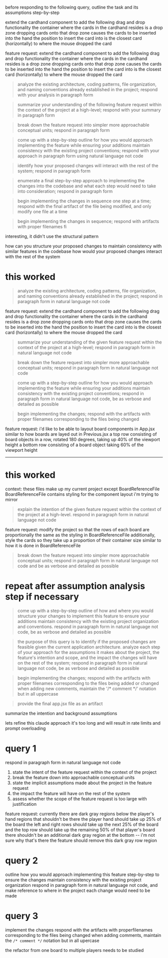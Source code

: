 
before responding to the following query, outline the task and its assumptions step-by-step

extend the cardhand component to add the following drag and drop functionality 
the container where the cards in the cardhand resides is a drop zone
dropping cards onto that drop zone causes the cards to be inserted into the hand
the position to insert the card into is the closest card (horizontally) to where the mouse dropped the card




feature request: 
extend the cardhand component to add the following drag and drop functionality 
the container where the cards in the cardhand resides is a drop zone
dropping cards onto that drop zone causes the cards to be inserted into the hand
the position to insert the card into is the closest card (horizontally) to where the mouse dropped the card


>	analyze the existing architecture, coding patterns, file organization, and naming conventions already established in the project;  respond with your analysis in paragraph form

>	summarize your understanding of the following feature request within the context of the project at a high-level; respond with your summary in paragraph form

>	break down the feature request into simpler more approachable conceptual units;  respond in paragraph form

>	come up with a step-by-step outline for how you would approach implementing the feature while ensuring your additions maintain consistency with the existing project conventions;  respond with your approach in paragraph form using natural language not code

>	identify how your proposed changes will interact with the rest of the system; respond in paragraph form

>	enumerate a final step-by-step approach to implementing the changes into the codebase and what each step would need to take into consideration; respond in paragraph form

>	begin implementing the changes in sequence one step at a time;  respond with the final artifact of the file being modified, and only modify one file at a time



>	begin implementing the changes in sequence;  respond with artifacts with proper filenames fi



interesting, it didn't use the structural pattern 



how can you structure your proposed changes to maintain consistency with similar features in the codebase
how would your proposed changes interact with the rest of the system





#	this worked

>	analyze the existing architecture, coding patterns, file organization, and naming conventions already established in the project;  respond in paragraph form in natural language not code

feature request: 
extend the cardhand component to add the following drag and drop functionality 
the container where the cards in the cardhand resides is a drop zone
dropping cards onto that drop zone causes the cards to be inserted into the hand
the position to insert the card into is the closest card (horizontally) to where the mouse dropped the card

>	summarize your understanding of the given feature request within the context of the project at a high-level; respond in paragraph form in natural language not code

>	break down the feature request into simpler more approachable conceptual units;  respond in paragraph form in natural language not code 

>	come up with a step-by-step outline for how you would approach implementing the feature while ensuring your additions maintain consistency with the existing project conventions;  respond in paragraph form in natural language not code, be as verbose and detailed as possible 

>	begin implementing the changes;  respond with the artifacts with proper filenames corresponding to the files being changed




feature request:
i'd like to be able to layout board components in App.jsx similar to how boards are layed out in Previous.jsx
a top row consisting of board objects in a row, rotated 180 degrees, taking up 40% of the viewport height
a bottom row consisting of a board object taking 60% of the viewport height





---



#	this worked


context: 
these files make up my current project except BoardReferenceFile
BoardReferenceFile contains styling for the component layout i'm trying to mirror


>	explain the intention of the given feature request within the context of the project at a high-level.  respond in paragraph form in natural language not code

feature request:
modify the project so that the rows of each board are proportionally the same as the styling in BoardReferenceFile
additionally, style the cards so they take up a proportion of their container size similar to how it is done in BoardReferenceFile

>	break down the feature request into simpler more approachable conceptual units;  respond in paragraph form in natural language not code and be as verbose and detailed as possible

#	repeat after assumption analysis step if necessary 
>	come up with a step-by-step outline of how and where you would structure your changes to implement this feature to ensure your additions maintain consistency with the existing project organization and conventions.  respond in paragraph form in natural language not code, be as verbose and detailed as possible

>	the purpose of this query is to identify if the proposed changes are feasible given the current application architecture. 
	analyze each step of your approach for the assumptions it makes about the project, the feature's intention and scope, and the impact the changes will have on the rest of the system;  respond in paragraph form in natural language not code, be as verbose and detailed as possible


>	begin implementing the changes; respond with the artifacts with proper filenames corresponding to the files being added or changed
	when adding new comments, maintain the '/* comment */' notation but in all uppercase 

>	provide the final app.jsx file as an artifact







summarize the intention and background assumptions


lets refine this claude approach
it's too long and will result in rate limits and prompt overloading



#	query 1
respond in paragraph form in natural language not code
1.	state the intent of the feature request within the context of the project
2.	break the feature down into approachable conceptual units
3.	state the implicit assumptions made about the project in the feature request
4.	the impact the feature will have on the rest of the system 
5.	assess whether the scope of the feature request is too large with justification

feature request:
currently there are dark gray regions below the player's hand regions that shouldn't be there
the player hand should take up 25% of the board
the left and right rows should take up the next 25% of the board
and the top row should take up the remaining 50% of that player's board
there shouldn't be an additional dark gray region at the bottom -- i'm not sure why that's there
the feature should remove this dark gray row region



#	query 2
outline how you would approach implementing this feature step-by-step to ensure the changes maintain consistency with the existing project organization
respond in paragraph form in natural language not code, and make reference to where in the project each change would need to be made


#	query 3
implement the changes
respond with the artifacts with properfilenames corresponding to the files being changed
when adding comments, maintain the `/* comment */` notation but in all upercase









the refactor from one board to multiple players needs to be studied

